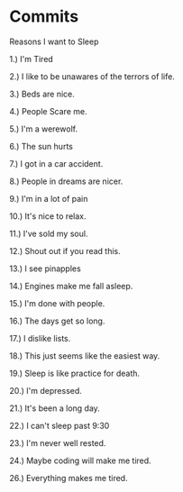# Commits
Reasons I want to Sleep

1.) I'm Tired

2.) I like to be unawares of the terrors of life.

3.) Beds are nice.

4.) People Scare me.

5.) I'm a werewolf.

6.) The sun hurts

7.) I got in a car accident.

8.) People in dreams are nicer.

9.) I'm in a lot of pain

10.) It's nice to relax.

11.) I've sold my soul.

12.) Shout out if you read this.

13.) I see pinapples

14.) Engines make me fall asleep.

15.) I'm done with people.

16.) The days get so long.

17.) I dislike lists.

18.) This just seems like the easiest way.

19.) Sleep is like practice for death.

20.) I'm depressed.

21.) It's been a long day.

22.) I can't sleep past 9:30

23.) I'm never well rested.

24.) Maybe coding will make me tired.

26.) Everything makes me tired.
